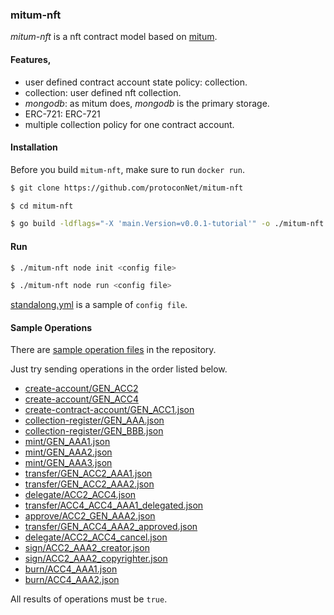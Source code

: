 ### mitum-nft

*mitum-nft* is a nft contract model based on [mitum](https://github.com/ProtoconNet/mitum).

#### Features,

* user defined contract account state policy: collection.
* collection: user defined nft collection.
* *mongodb*: as mitum does, *mongodb* is the primary storage.
* ERC-721: ERC-721
* multiple collection policy for one contract account.

#### Installation

Before you build `mitum-nft`, make sure to run `docker run`.

```sh
$ git clone https://github.com/protoconNet/mitum-nft

$ cd mitum-nft

$ go build -ldflags="-X 'main.Version=v0.0.1-tutorial'" -o ./mitum-nft ./main.go
```

#### Run

```sh
$ ./mitum-nft node init <config file>

$ ./mitum-nft node run <config file>
```

[standalong.yml](standalone.yml) is a sample of `config file`.

#### Sample Operations

There are [sample operation files](sample/) in the repository.

Just try sending operations in the order listed below.

- [create-account/GEN_ACC2](sample/create-account/GEN_ACC2.json)
- [create-account/GEN_ACC4](sample/create-account/GEN_ACC4.json)
- [create-contract-account/GEN_ACC1.json](sample/create-contract-account/GEN_ACC1.json)
- [collection-register/GEN_AAA.json](sample/collection-register/GEN_AAA.json)
- [collection-register/GEN_BBB.json](sample/collection-register/GEN_BBB.json)
- [mint/GEN_AAA1.json](sample/mint/GEN_AAA1.json)
- [mint/GEN_AAA2.json](sample/mint/GEN_ACC2.json)
- [mint/GEN_AAA3.json](sample/mint/GEN_ACC3.json)
- [transfer/GEN_ACC2_AAA1.json](sample/transfer/GEN_ACC2_AAA1.json)
- [transfer/GEN_ACC2_AAA2.json](sample/transfer/GEN_ACC2_AAA2.json)
- [delegate/ACC2_ACC4.json](sample/delegate/ACC2_ACC4.json)
- [transfer/ACC4_ACC4_AAA1_delegated.json](sample/transfer/ACC4_ACC4_AAA1_delegated.json)
- [approve/ACC2_GEN_AAA2.json](sample/approve/ACC2_GEN_AAA2.json)
- [transfer/GEN_ACC4_AAA2_approved.json](sample/transfer/GEN_ACC4_AAA2_approved.json)
- [delegate/ACC2_ACC4_cancel.json](sample/delegate/ACC2_ACC4_cancel.json)
- [sign/ACC2_AAA2_creator.json](sample/sign/ACC2_AAA2_creator.json)
- [sign/ACC2_AAA2_copyrighter.json](sample/sign/ACC2_AAA2_copyrighter.json)
- [burn/ACC4_AAA1.json](sample/burn/ACC4_AAA1.json)
- [burn/ACC4_AAA2.json](sample/burn/ACC4_AAA2.json)

All results of operations must be `true`.
